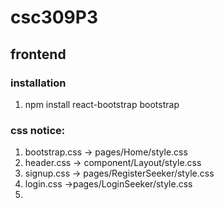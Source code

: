 # csc309P3

## frontend
### installation
1. npm install react-bootstrap bootstrap
### css notice:
1. bootstrap.css -> pages/Home/style.css
2. header.css -> component/Layout/style.css
3. signup.css -> pages/RegisterSeeker/style.css
4. login.css ->pages/LoginSeeker/style.css
5. 
